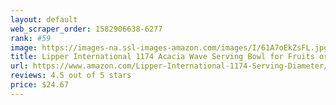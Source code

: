 ```yaml
---
layout: default 
﻿web_scraper_order: 1582906638-6277
rank: #59
image: https://images-na.ssl-images-amazon.com/images/I/61A7oEkZsFL.jpg
title: Lipper International 1174 Acacia Wave Serving Bowl for Fruits or Salads, Large, 12" Diameter x…
url: https://www.amazon.com/Lipper-International-1174-Serving-Diameter/dp/B008EQAMK0/ref=zg_mw_home-garden_59?_encoding=UTF8&psc=1&refRID=VNAFRWV2J3PCK3AH2E7B
reviews: 4.5 out of 5 stars
price: $24.67 
---
```

